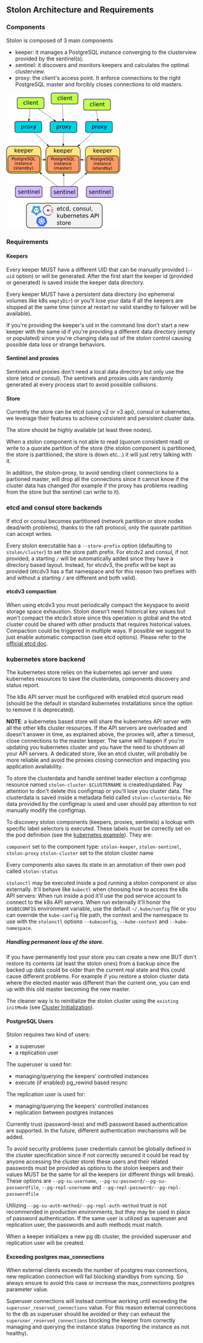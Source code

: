 ## Stolon Architecture and Requirements

### Components

Stolon is composed of 3 main components

* keeper: it manages a PostgreSQL instance converging to the clusterview provided by the sentinel(s).
* sentinel: it discovers and monitors keepers and calculates the optimal clusterview.
* proxy: the client's access point. It enforce connections to the right PostgreSQL master and forcibly closes connections to old masters.

![Stolon architecture](architecture_small.png)

### Requirements

#### Keepers

Every keeper MUST have a different UID that can be manually provided (`--uid` option) or will be generated. After the first start the keeper id (provided or generated) is saved inside the keeper data directory.

Every keeper MUST have a persistent data directory (no ephemeral volumes like k8s `emptyDir`) or you'll lose your data if all the keepers are stopped at the same time (since at restart no valid standby to failover will be available).

If you're providing the keeper's uid in the command line don't start a new keeper with the same id if you're providing a different data directory (empty or populated) since you're changing data out of the stolon control causing possible data loss or strange behaviors.

#### Sentinel and proxies

Sentinels and proxies don't need a local data directory but only use the store (etcd or consul). The sentinels and proxies uids are randomly generated at every process start to avoid possible collisions.


#### Store

Currently the store can be etcd (using v2 or v3 api), consul or kubernetes, we leverage their features to achieve consistent and persistent cluster data.

The store should be highly available (at least three nodes).

When a stolon component is not able to read (quorum consistent read) or write to a quorate partition of the store (the stolon component is partitioned, the store is partitioned, the store is down etc...) it will just retry talking with it.

In addition, the stolon-proxy, to avoid sending client connections to a partioned master, will drop all the connections since it cannot know if the cluster data has changed (for example if the proxy has problems reading from the store but the sentinel can write to it).

### etcd and consul store backends

If etcd or consul becomes partitioned (network partition or store nodes dead/with problems), thanks to the raft protocol, only the quorate partition can accept writes.

Every stolon executable has a `--store-prefix` option (defaulting to `stolon/cluster`) to set the store path prefix. For etcdv2 and consul, if not provided, a starting `/` will be automatically added since they have a directory based layout. Instead, for etcdv3, the prefix will be kept as provided (etcdv3 has a flat namespace and for this reason two prefixes with and without a starting `/` are different and both valid).

#### etcdv3 compaction

When using etcdv3 you must periodically compact the keyspace to avoid storage space exhaustion. Stolon doesn't need historical key values but won't compact the etcdv3 store since this operation is global and the etcd cluster could be shared with other products that requires historical values. Compaction could be triggered in multiple ways. If possible we suggest to just enable automatic compaction (see etcd options). Please refer to the [official etcd doc](https://coreos.com/etcd/docs/latest/op-guide/maintenance.html).

### kubernetes store backend

The kubernetes store relies on the kubernetes api server and uses kubernetes resources to save the clusterdata, components discovery and status report.

The k8s API server must be configured with enabled etcd quorum read (should be the default in standard kubernetes installations since the option to remove it is deprecated).

**NOTE**: a kubernetes based store will share the kubernetes API server with all the other k8s cluster resources. If the API servers are overloaded and doesn't answer in time, as explained above, the proxies will, after a timeout, close connections to the master keeper. The same will happen if you're updating you kubernetes cluster and you have the need to shutdown all your API servers. A dedicated store, like an etcd cluster, will probably be more reliable and avoid the proxies closing connection and impacting you application availability.

To store the clusterdata and handle sentinel leader election a configmap resource named `stolon-cluster-$CLUSTERNAME` is created/updated. Pay attention to don't delete this configmap or you'll lose you cluster data. The clusterdata is saved inside a metadata field called `stolon-clusterdata`. No data provided by the configmap is used and user should pay attention to not manually modify the configmap.

To discovery stolon components (keepers, proxies, sentinels) a lookup with specific label selectors is executed. These labels must be correctly set on the pod definition (see the [kubernetes example](/examples/kubernetes)). They are:

`component` set to the component type: `stolon-keeper`, `stolon-sentinel`, `stolon-proxy`
`stolon-cluster` set to the stolon cluster name

Every components also saves its state in an annotation of their own pod called `stolon-status`

`stolonctl` may be executed inside a pod running a stolon component or also externally. It'll behave like `kubectl` when choosing how to access the k8s API servers:
When run inside a pod it'll use the pod service account to connect to the k8s API servers. When run externally it'll honor the `$KUBECONFIG` environment variable, use the default `~/.kube/config` file or you can override the `kube-config` file path, the context and the namespace to use with the `stolonctl` options `--kubeconfig`, `--kube-context` and `--kube-namespace`.


##### Handling permanent loss of the store.

If you have permanently lost your store you can create a new one BUT don't restore its contents (at least the stolon ones) from a backup since the backed up data could be older than the current real state and this could cause different problems. For example if you restore a stolon cluster data where the elected master was different than the current one, you can end up with this old master becoming the new master.

The cleaner way is to reinitialize the stolon cluster using the `existing` `initMode` (see [Cluster Initialization](initialization.md)).


#### PostgreSQL Users

Stolon requires two kind of users:

* a superuser
* a replication user

The superuser is used for:
* managing/querying the keepers' controlled instances
* execute (if enabled) pg_rewind based resync

The replication user is used for:
* managing/querying the keepers' controlled instances
* replication between postgres instances

Currently trust (password-less) and md5 password based authentication are supported. In the future, different authentication mechanisms will be added.

To avoid security problems (user credentials cannot be globally defined in the cluster specification since if not correctly secured it could be read by anyone accessing the cluster store) these users and their related passwords must be provided as options to the stolon keepers and their values MUST be the same for all the keepers (or different things will break). These options are `--pg-su-username`, `--pg-su-password/--pg-su-passwordfile`, `--pg-repl-username` and `--pg-repl-password/--pg-repl-passwordfile`

Utilizing `--pg-su-auth-method/--pg-repl-auth-method` trust is not recommended in production environments, but they may be used in place of password authentication. If the same user is utilized as superuser and replication user, the passwords and auth methods must match.

When a keeper initializes a new pg db cluster, the provided superuser and replication user will be created.

#### Exceeding postgres max_connections

When external clients exceeds the number of postgres max connections, new replication connection will fail blocking standbys from syncing. So always ensure to avoid this case or increase the max_connections postgres parameter value.

Superuser connections will instead continue working until exceeding the `superuser_reserved_connections` value.
For this reason external connections to the db as superuser should be avoided or they can exhaust the `superuser_reserved_connections` blocking the keeper from correctly managing and querying the instance status (reporting the instance as not healthy).
